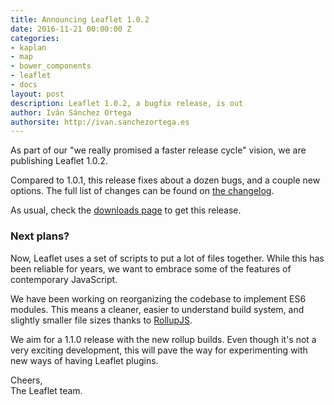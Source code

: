 ```yaml
---
title: Announcing Leaflet 1.0.2
date: 2016-11-21 00:00:00 Z
categories:
- kaplan
- map
- bower_components
- leaflet
- docs
layout: post
description: Leaflet 1.0.2, a bugfix release, is out
author: Iván Sánchez Ortega
authorsite: http://ivan.sanchezortega.es
---
```


As part of our "we really promised a faster release cycle" vision, we are publishing Leaflet 1.0.2.

Compared to 1.0.1, this release fixes about a dozen bugs, and a couple new options. The full list of changes can be found on [the changelog](https://github.com/Leaflet/Leaflet/blob/master/CHANGELOG.md).

As usual, check the [downloads page](http://leafletjs.com/download.html) to get this release.

### Next plans?

Now, Leaflet uses a set of scripts to put a lot of files together. While this has been reliable for years, we want to embrace some of the features of contemporary JavaScript.

We have been working on reorganizing the codebase to implement ES6 modules. This means a cleaner, easier to understand build system, and slightly smaller file sizes thanks to [RollupJS](http://rollupjs.org/).

We aim for a 1.1.0 release with the new rollup builds. Even though it's not a very exciting development, this will pave the way for experimenting with new ways of having Leaflet plugins.


Cheers,<br>
The Leaflet team.
